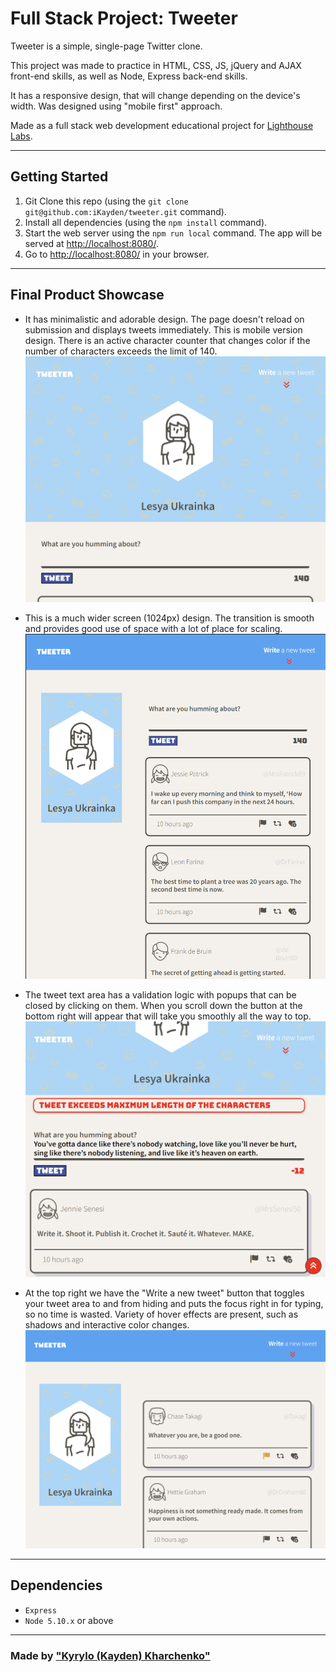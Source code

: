 # Full Stack Project: Tweeter

Tweeter is a simple, single-page Twitter clone.

This project was made to practice in HTML, CSS, JS, jQuery and AJAX front-end skills, as well as Node, Express back-end skills.

It has a responsive design, that will change depending on the  device's width. Was designed using "mobile first" approach.

Made as a full stack web development educational project for [Lighthouse Labs](https://www.lighthouselabs.ca/).

<hr>

## Getting Started

1. Git Clone this repo (using the `git clone git@github.com:iKayden/tweeter.git` command).
2.  Install all dependencies (using the `npm install` command).
3. Start the web server using the `npm run local` command. The app will be served at <http://localhost:8080/>.
4. Go to <http://localhost:8080/> in your browser.

<hr>

## Final Product Showcase

- It has minimalistic and adorable design. The page doesn't reload on submission and displays tweets immediately. This is mobile version design. There is an active character counter that changes color if the number of characters exceeds the limit of 140.
!["It has minimalistic and cute design"](public/images/github/tweeter1.png)

- This is a much wider screen (1024px) design. The transition is smooth and provides good use of space with a lot of place for scaling. 
![" This is a much wider screen (1024px) design."](public/images/github/tweeter2.png)

- The tweet text area has a validation logic with popups that can be closed by clicking on them.  When you scroll down the button at the bottom right will appear that will take you smoothly all the way to top.
!["The tweet text area and active character counter"](public/images/github/tweeter3.png)

- At the top right we have the "Write a new tweet" button that toggles your tweet area to and from hiding and puts the focus right in for typing, so no time is wasted. Variety of hover effects are present, such as shadows and interactive color changes.
![""Write a new tweet" button and hover effects"](public/images/github/tweeter4.png)

<hr>

## Dependencies

- `Express`
- `Node 5.10.x` or above
<hr>

### Made by ["Kyrylo (Kayden) Kharchenko"](https://github.com/iKayden)

